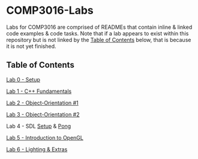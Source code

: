 # COMP3016-Labs
Labs for COMP3016 are comprised of READMEs that contain inline & linked code examples & code tasks. Note that if a lab appears to exist within this repository but is not linked by the [Table of Contents](#table-of-contents) below, that is because it is not yet finished.

## Table of Contents
[Lab 0 - Setup](/Lab0/README.md)

[Lab 1 - C++ Fundamentals](/Lab1/README.md)

[Lab 2 - Object-Orientation #1](/Lab2/README.md)

[Lab 3 - Object-Orientation #2](/Lab3/README.md)

Lab 4 - SDL [Setup](dle.plymouth.ac.uk/mod/lti/view.php?id=1651889) & [Pong](dle.plymouth.ac.uk/mod/lti/view.php?id=1651891)

[Lab 5 - Introduction to OpenGL](/Lab5/README.md)

[Lab 6 - Lighting & Extras](/Lab6/README.md)
